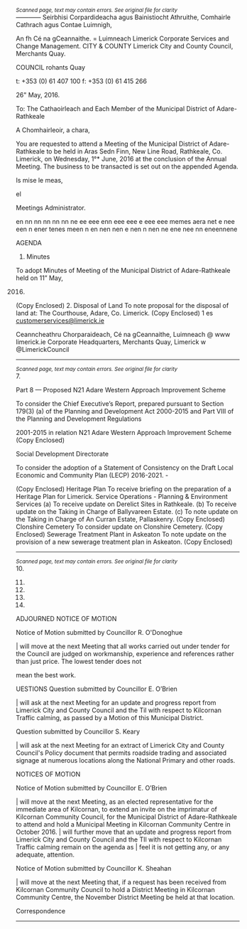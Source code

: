 *<small>Scanned page, text may contain errors. See original file for clarity</small>*  
_—_—_—_— Seirbhisi Corpardideacha agus Bainistiocht Athruithe,
Comhairle Cathrach agus Contae Luimnigh,

An fh Cé na gCeannaithe.
= Luimneach
Limerick Corporate Services and Change Management.
CITY & COUNTY Limerick City and County Council,
Merchants Quay.

COUNCIL rohants Quay

t: +353 (0) 61 407 100
f: +353 (0) 61 415 266

26" May, 2016.

To: The Cathaoirleach and Each Member of the Municipal District of Adare-Rathkeale

A Chomhairleoir, a chara,

You are requested to attend a Meeting of the Municipal District of Adare-Rathkeale to be held in Aras
Sedn Finn, New Line Road, Rathkeale, Co. Limerick, on Wednesday, 1°* June, 2016 at the conclusion of
the Annual Meeting. The business to be transacted is set out on the appended Agenda.

Is mise le meas,

el

Meetings Administrator.

en nn nn nn nn nn ne ee eee enn eee eee e eee eee memes aera net e nee een n ener tenes meen n en nen nen e nen n nen ne ene nee nn eneennene

AGENDA

1. Minutes

To adopt Minutes of Meeting of the Municipal District of Adare-Rathkeale held on 11” May,

2016.
(Copy Enclosed)
2. Disposal of Land
To note proposal for the disposal of land at:
The Courthouse, Adare, Co. Limerick.
(Copy Enclosed)
1 es customerservices@limerick.ie

Ceanncheathru Chorparaideach, Cé na gCeannaithe, Luimneach @ www limerick.ie
Corporate Headquarters, Merchants Quay, Limerick w @LimerickCouncil

---
*<small>Scanned page, text may contain errors. See original file for clarity</small>*  
7.

Part 8 — Proposed N21 Adare Western Approach Improvement Scheme

To consider the Chief Executive’s Report, prepared pursuant to Section 179(3) (a) of the Planning
and Development Act 2000-2015 and Part VIII of the Planning and Development Regulations

2001-2015 in relation N21 Adare Western Approach Improvement Scheme
(Copy Enclosed)

Social Development Directorate

To consider the adoption of a Statement of Consistency on the Draft Local Economic and
Community Plan (LECP) 2016-2021. -

(Copy Enclosed)
Heritage Plan
To receive briefing on the preparation of a Heritage Plan for Limerick.
Service Operations - Planning & Environment Services
(a) To receive update on Derelict Sites in Rathkeale.
(b) To receive update on the Taking in Charge of Ballyvareen Estate.
(c) To note update on the Taking in Charge of An Curran Estate, Pallaskenry.
(Copy Enclosed)
Clonshire Cemetery
To consider update on Clonshire Cemetery.
(Copy Enclosed)
Sewerage Treatment Plant in Askeaton
To note update on the provision of a new sewerage treatment plan in Askeaton.
(Copy Enclosed)

---
*<small>Scanned page, text may contain errors. See original file for clarity</small>*  
10.

11.

12.

13.

14.

ADJOURNED NOTICE OF MOTION

Notice of Motion submitted by Councillor R. O'Donoghue

| will move at the next Meeting that all works carried out under tender for the Council are judged
on workmanship, experience and references rather than just price. The lowest tender does not

mean the best work.

UESTIONS
Question submitted by Councillor E. O’Brien

| will ask at the next Meeting for an update and progress report from Limerick City and County
Council and the Til with respect to Kilcornan Traffic calming, as passed by a Motion of this
Municipal District.

Question submitted by Councillor S. Keary

| will ask at the next Meeting for an extract of Limerick City and County Council's Policy
document that permits roadside trading and associated signage at numerous locations along the
National Primary and other roads.

NOTICES OF MOTION

Notice of Motion submitted by Councillor E. O’Brien

| will move at the next Meeting, as an elected representative for the immediate area of
Kilcornan, to extend an invite on the imprimatur of Kilcornan Community Council, for the
Municipal District of Adare-Rathkeale to attend and hold a Municipal Meeting in Kilcornan
Community Centre in October 2016. | will further move that an update and progress report from
Limerick City and County Council and the TIl with respect to Kilcornan Traffic calming remain on
the agenda as | feel it is not getting any, or any adequate, attention.

Notice of Motion submitted by Councillor K. Sheahan

| will move at the next Meeting that, if a request has been received from Kilcornan Community
Council to hold a District Meeting in Kilcornan Community Centre, the November District
Meeting be held at that location.

Correspondence

---
